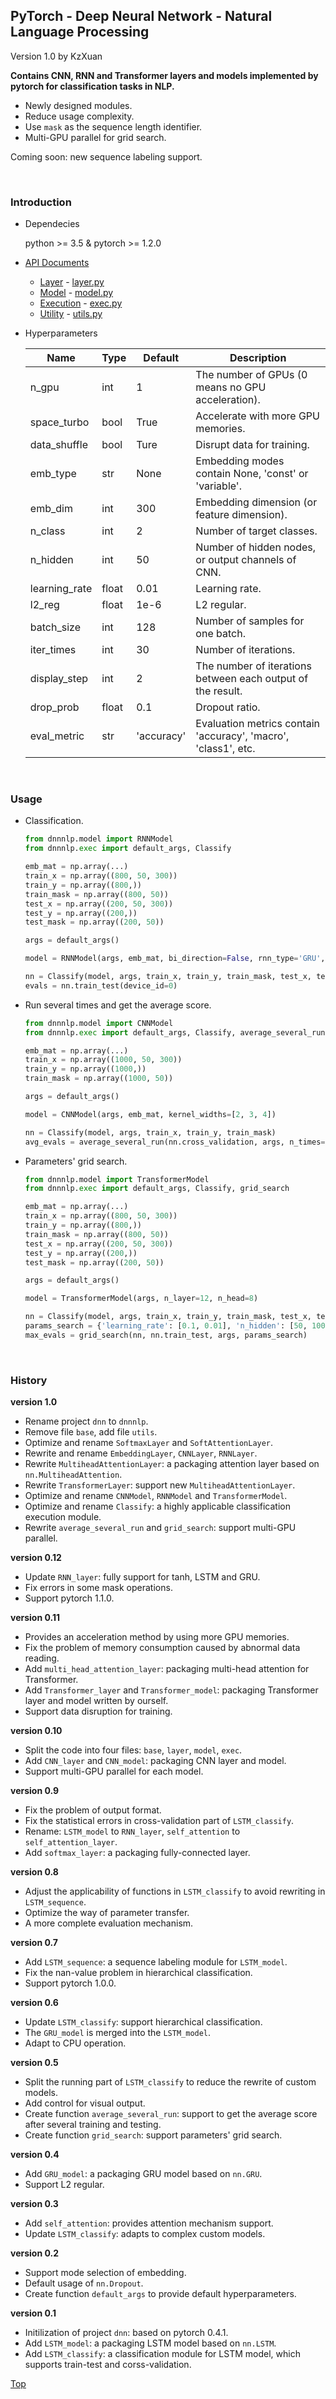 ## PyTorch - Deep Neural Network - Natural Language Processing

Version 1.0 by KzXuan

**Contains CNN, RNN and Transformer layers and models implemented by pytorch for classification tasks in NLP.**

* Newly designed modules.
* Reduce usage complexity.
* Use `mask` as the sequence length identifier.
* Multi-GPU parallel for grid search.

Coming soon: new sequence labeling support.

<br>

### Introduction

* Dependecies

  python >= 3.5 & pytorch >= 1.2.0

* [API Documents](./docs.md)

  * [Layer](./docs.md#Layer) - [layer.py](./dnnnlp/layer.py)
  * [Model](./docs.md#Model) -  [model.py](./dnnnlp/model.py)
  * [Execution](./docs.md#Execution) - [exec.py](./dnnnlp/exec.py)
  * [Utility](./docs.md#Utility) - [utils.py](./dnnnlp/utils.py)

* Hyperparameters

  | Name          | Type  | Default     | Description                                                    |
  | ------------- | ----- | ----------- | -------------------------------------------------------------- |
  | n_gpu         | int   | 1           | The number of GPUs (0 means no GPU acceleration).              |
  | space_turbo   | bool  | True        | Accelerate with more GPU memories.                             |
  | data_shuffle  | bool  | Ture        | Disrupt data for training.                                     |
  | emb_type      | str   | None        | Embedding modes contain None, 'const' or 'variable'.           |
  | emb_dim       | int   | 300         | Embedding dimension (or feature dimension).                    |
  | n_class       | int   | 2           | Number of target classes.                                      |
  | n_hidden      | int   | 50          | Number of hidden nodes, or output channels of CNN.             |
  | learning_rate | float | 0.01        | Learning rate.                                                 |
  | l2_reg        | float | 1e-6        | L2 regular.                                                    |
  | batch_size    | int   | 128         | Number of samples for one batch.                               |
  | iter_times    | int   | 30          | Number of iterations.                                          |
  | display_step  | int   | 2           | The number of iterations between each output of the result.    |
  | drop_prob     | float | 0.1         | Dropout ratio.                                                 |
  | eval_metric   | str   | 'accuracy'  | Evaluation metrics contain 'accuracy', 'macro', 'class1', etc. |

<br>

### Usage

* Classification.

  ````python
  from dnnnlp.model import RNNModel
  from dnnnlp.exec import default_args, Classify

  emb_mat = np.array(...)
  train_x = np.array((800, 50, 300))
  train_y = np.array((800,))
  train_mask = np.array((800, 50))
  test_x = np.array((200, 50, 300))
  test_y = np.array((200,))
  test_mask = np.array((200, 50))

  args = default_args()

  model = RNNModel(args, emb_mat, bi_direction=False, rnn_type='GRU', use_attention=True)

  nn = Classify(model, args, train_x, train_y, train_mask, test_x, test_y, test_mask)
  evals = nn.train_test(device_id=0)
  ````

* Run several times and get the average score.

  ````python
  from dnnnlp.model import CNNModel
  from dnnnlp.exec import default_args, Classify, average_several_run

  emb_mat = np.array(...)
  train_x = np.array((1000, 50, 300))
  train_y = np.array((1000,))
  train_mask = np.array((1000, 50))

  args = default_args()

  model = CNNModel(args, emb_mat, kernel_widths=[2, 3, 4])

  nn = Classify(model, args, train_x, train_y, train_mask)
  avg_evals = average_several_run(nn.cross_validation, args, n_times=8, n_paral=4, fold=5)
  ````

* Parameters' grid search.

  ````python
  from dnnnlp.model import TransformerModel
  from dnnnlp.exec import default_args, Classify, grid_search

  emb_mat = np.array(...)
  train_x = np.array((800, 50, 300))
  train_y = np.array((800,))
  train_mask = np.array((800, 50))
  test_x = np.array((200, 50, 300))
  test_y = np.array((200,))
  test_mask = np.array((200, 50))

  args = default_args()

  model = TransformerModel(args, n_layer=12, n_head=8)

  nn = Classify(model, args, train_x, train_y, train_mask, test_x, test_y, test_mask)
  params_search = {'learning_rate': [0.1, 0.01], 'n_hidden': [50, 100]}
  max_evals = grid_search(nn, nn.train_test, args, params_search)
  ````

<br>

### History

**version 1.0**
  * Rename project `dnn` to `dnnnlp`.
  * Remove file `base`, add file `utils`.
  * Optimize and rename `SoftmaxLayer` and `SoftAttentionLayer`.
  * Rewrite and rename `EmbeddingLayer`, `CNNLayer`, `RNNLayer`.
  * Rewrite `MultiheadAttentionLayer`: a packaging attention layer based on `nn.MultiheadAttention`.
  * Rewrite `TransformerLayer`: support new `MultiheadAttentionLayer`.
  * Optimize and rename `CNNModel`, `RNNModel` and `TransformerModel`.
  * Optimize and rename `Classify`: a highly applicable classification execution module.
  * Rewrite `average_several_run` and `grid_search`: support multi-GPU parallel.

**version 0.12**
  * Update `RNN_layer`: fully support for tanh, LSTM and GRU.
  * Fix errors in some mask operations.
  * Support pytorch 1.1.0.

**version 0.11**
  * Provides an acceleration method by using more GPU memories.
  * Fix the problem of memory consumption caused by abnormal data reading.
  * Add `multi_head_attention_layer`: packaging multi-head attention for Transformer.
  * Add `Transformer_layer` and `Transformer_model`: packaging Transformer layer and model written by ourself.
  * Support data disruption for training.

**version 0.10**
  * Split the code into four files: `base`, `layer`, `model`, `exec`.
  * Add `CNN_layer` and `CNN_model`: packaging CNN layer and model.
  * Support multi-GPU parallel for each model.

**version 0.9**
  * Fix the problem of output format.
  * Fix the statistical errors in cross-validation part of `LSTM_classify`.
  * Rename: `LSTM_model` to `RNN_layer`, `self_attention` to `self_attention_layer`.
  * Add `softmax_layer`: a packaging fully-connected layer.

**version 0.8**
  * Adjust the applicability of functions in `LSTM_classify` to avoid rewriting in `LSTM_sequence`.
  * Optimize the way of parameter transfer.
  * A more complete evaluation mechanism.

**version 0.7**
  * Add `LSTM_sequence`: a sequence labeling module for `LSTM_model`.
  * Fix the nan-value problem in hierarchical classification.
  * Support pytorch 1.0.0.

**version 0.6**
  * Update `LSTM_classify`: support hierarchical classification.
  * The `GRU_model` is merged into the `LSTM_model`.
  * Adapt to CPU operation.

**version 0.5**
  * Split the running part of `LSTM_classify` to reduce the rewrite of custom models.
  * Add control for visual output.
  * Create function `average_several_run`: support to get the average score after several training and testing.
  * Create function `grid_search`: support parameters' grid search.

**version 0.4**
  * Add `GRU_model`: a packaging GRU model based on `nn.GRU`.
  * Support L2 regular.

**version 0.3**
  * Add `self_attention`: provides attention mechanism support.
  * Update `LSTM_classify`: adapts to complex custom models.

**version 0.2**
  * Support mode selection of embedding.
  * Default usage of `nn.Dropout`.
  * Create function `default_args` to provide default hyperparameters.

**version 0.1**
  * Initilization of project `dnn`: based on pytorch 0.4.1.
  * Add `LSTM_model`: a packaging LSTM model based on `nn.LSTM`.
  * Add `LSTM_classify`: a classification module for LSTM model, which supports train-test and corss-validation.

[Top](#PyTorch%20-%20Deep%20Neural%20Network%20-%20Natural%20Language%20Processing)
